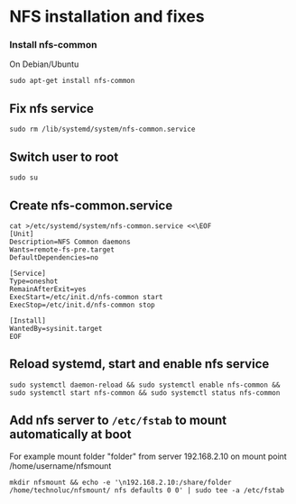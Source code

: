# NFS installation and fixes

### Install nfs-common
On Debian/Ubuntu

```
sudo apt-get install nfs-common 
```

## Fix nfs service

```
sudo rm /lib/systemd/system/nfs-common.service
```

## Switch user to root
```
sudo su
```

## Create nfs-common.service
```
cat >/etc/systemd/system/nfs-common.service <<\EOF
[Unit]
Description=NFS Common daemons
Wants=remote-fs-pre.target
DefaultDependencies=no

[Service]
Type=oneshot
RemainAfterExit=yes
ExecStart=/etc/init.d/nfs-common start
ExecStop=/etc/init.d/nfs-common stop

[Install]
WantedBy=sysinit.target
EOF
```

## Reload systemd, start and enable nfs service
```
sudo systemctl daemon-reload && sudo systemctl enable nfs-common && sudo systemctl start nfs-common && sudo systemctl status nfs-common
```

## Add nfs server to `/etc/fstab` to mount automatically at boot

For example mount folder "folder" from server 192.168.2.10 on mount point /home/username/nfsmount 

```
mkdir nfsmount && echo -e '\n192.168.2.10:/share/folder /home/technoluc/nfsmount/ nfs defaults 0 0' | sudo tee -a /etc/fstab
```